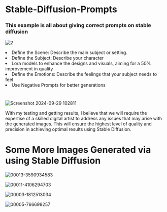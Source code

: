 <h1>Stable-Diffusion-Prompts</h1>
<h3>This example is all about giving correct prompts on stable diffusion</h3>

![2](https://github.com/user-attachments/assets/db370fdd-3fe5-4d6c-855c-ed723a09f0b6)


<li>Define the Scene: Describe the main subject or setting.</li>
<li>Define the Subject: Describe your character</li>
<li>Lora models to enhance the designs and visuals, aiming for a 50% improvement in quality</li>
<li>Define the Emotions: Describe the feelings that your subject needs to feel</li>
<li>Use Negative Prompts for better generations</li>



<h1></h1>

![Screenshot 2024-09-29 102811](https://github.com/user-attachments/assets/bceedd4b-d998-456d-93c2-23334b44f401)

<p>With my testing and getting results, I believe that we will require the expertise of a skilled digital artist to address any issues that may arise with the generated images. This will ensure the highest level of quality and precision in achieving optimal results using Stable Diffusion.</p>
<h1>Some More Images Generated via using Stable Diffusion</h1>


![00013-3590934583](https://github.com/user-attachments/assets/b213f56d-60fd-4724-89df-9eb1fc59f14b)

![00011-4106294703](https://github.com/user-attachments/assets/c223169c-708e-4149-a7cc-4ce27ce4b789)


![00003-1812513034](https://github.com/user-attachments/assets/41b710f7-132f-4c63-88de-5cc9c514f3d1)


![00005-766699257](https://github.com/user-attachments/assets/da7e9401-f895-4eca-84b6-c4bc53b5ca41)



